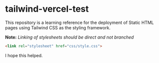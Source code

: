 # tailwind-vercel-test

This repository is a learning reference for the deployment of Static HTML pages using Tailwind CSS as the styling framework.

**Note:** _Linking of stylesheets should be direct and not branched_
```html
<link rel="stylesheet" href="css/style.css">
```

I hope this helped.
